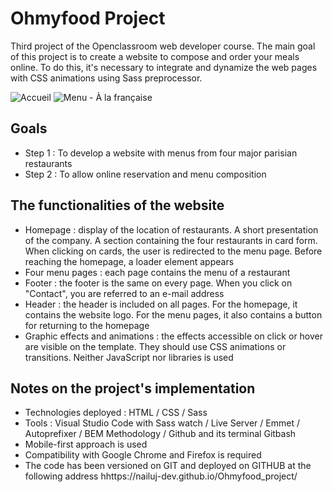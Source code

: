 # Ohmyfood Project
Third project of the Openclassroom web developer course. The main goal of this project is to create a website to compose and order your meals online. To do this, it's necessary to integrate and dynamize the web pages with CSS animations using Sass preprocessor.

![Accueil](https://user-images.githubusercontent.com/78428426/131095300-68a95a20-c32c-4f9f-9826-34373c71d8aa.png) ![Menu - À la française](https://user-images.githubusercontent.com/78428426/131095311-3e91f78d-e568-4919-a4d3-9ba5e4dc3963.png)

## Goals

  - Step 1 : To develop a website with menus from four major parisian restaurants
  - Step 2 : To allow online reservation and menu composition  

## The functionalities of the website

  - Homepage : display of the location of restaurants. A short presentation of the company. A section containing the four restaurants in card form. When clicking on cards, the user is redirected to the menu page. Before reaching the homepage, a loader element appears
  - Four menu pages : each page contains the menu of a restaurant
  - Footer : the footer is the same on every page. When you click on "Contact", you are referred to an e-mail address
  - Header : the header is included on all pages. For the homepage, it contains the website logo. For the menu pages, it also contains a button for returning to the homepage
  - Graphic effects and animations : the effects accessible on click or hover are visible on the template. They should use CSS animations or transitions. Neither JavaScript nor libraries is used

## Notes on the project's implementation

  - Technologies deployed : HTML / CSS / Sass 
  - Tools : Visual Studio Code with Sass watch / Live Server / Emmet / Autoprefixer / BEM Methodology / Github and its terminal Gitbash
  - Mobile-first approach is used
  - Compatibility with Google Chrome and Firefox is required
  - The code has been versioned on GIT and deployed on GITHUB at the following address hhttps://nailuj-dev.github.io/Ohmyfood_project/
